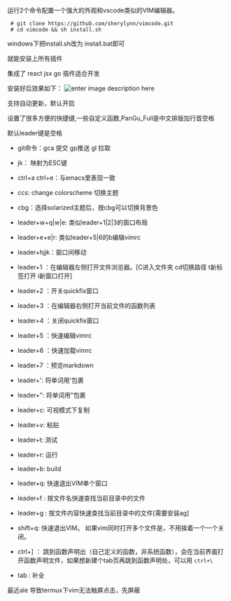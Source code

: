 
运行2个命令配置一个强大的外观和vscode类似的VIM编辑器。  

     # git clone https://github.com/sherylynn/vimcode.git
     # cd vimcode && sh install.sh

windows下把install.sh改为 install.bat即可

 就能安装上所有插件

 集成了 react jsx go 插件适合开发

安装好后效果如下：
![enter image description here](https://github.com/sherylynn/vimcode/raw/master/screenshot.png)

支持自动更新，默认开启

设置了很多方便的快捷键,一些自定义函数,PanGu_Full是中文排版加行首空格

默认leader键是空格

* git命令：gca 提交 gp推送 gl 拉取

* jk： 映射为ESC键

* ctrl+a ctrl+e：与emacs里表现一致

* ccs: change colorscheme 切换主题

* cbg：选择solarized主题后，按cbg可以切换背景色

* leader+w+q|w|e: 类似leader+1|2|3的窗口布局

* leader+e+e|r: 类似leader+5|6的b编辑vimrc

* leader+hjjk：窗口间移动

* leader+1 ：在编辑器左侧打开文件浏览器。[C进入文件夹 cd切换路径 t新标签打开 i新窗口打开]

* leader+2 ：开关quickfix窗口 

* leader+3 ：在编辑器右侧打开当前文件的函数列表

* leader+4 ：关闭quickfix窗口 

* leader+5 ：快速编辑vimrc

* leader+6 ：快速加载vimrc

* leader+7 ：预览markdown

* leader+': 将单词用'包裹

* leader+": 将单词用"包裹

* leader+c: 可视模式下复制

* leader+v: 粘贴

* leader+t: 测试

* leader+r: 运行

* leader+b: build

* leader+q: 快速退出VIM单个窗口

* leader+f : 按文件名快速查找当前目录中的文件

* leader+g : 按文件内容快速查找当前目录中的文件[需要安装ag]

* shift+q: 快速退出VIM。  如果vim同时打开多个文件是，不用挨着一个一个关闭。

* ctrl+] ： 跳到函数声明出（自己定义的函数，非系统函数），会在当前界面打开函数声明文件，如果想新建个tab页再跳到函数声明处，可以用 `ctrl+\`

* tab : 补全


最近ale 导致termux下vim无法触屏点击，先屏蔽
